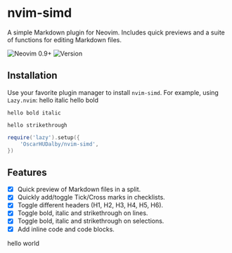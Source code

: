# nvim-simd

A simple Markdown plugin for Neovim. Includes quick previews and a suite of functions for editing Markdown files.

![Neovim 0.9+](https://img.shields.io/badge/Neovim-0.9%2B-%2300AF5B.svg?logo=neovim&logoColor=white)
![Version](https://img.shields.io/github/v/tag/OscarHUDalby/nvim-simd)

## Installation

Use your favorite plugin manager to install `nvim-simd`. For example, using `Lazy.nvim`:
hello italic
hello bold

    hello bold italic

    hello strikethrough

```lua
require('lazy').setup({
    'OscarHUDalby/nvim-simd',
})
```

## Features

- [x] Quick preview of Markdown files in a split.
- [x] Quickly add/toggle Tick/Cross marks in checklists.
- [x] Toggle different headers (H1, H2, H3, H4, H5, H6).
- [x] Toggle bold, italic and strikethrough on lines.
- [x] Toggle bold, italic and strikethrough on selections.
- [x] Add inline code and code blocks.

hello world
